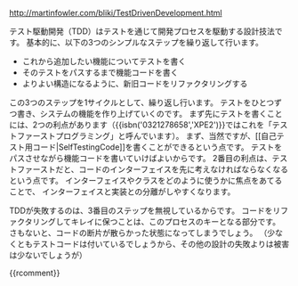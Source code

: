 http://martinfowler.com/bliki/TestDrivenDevelopment.html

テスト駆動開発（TDD）はテストを通じて開発プロセスを駆動する設計技法です。
基本的に、以下の3つのシンプルなステップを繰り返して行います。

* これから追加したい機能についてテストを書く
* そのテストをパスするまで機能コードを書く
* よりよい構造になるように、新旧コードをリファクタリングする

この3つのステップを1サイクルとして、繰り返し行います。
テストをひとつずつ書き、システムの機能を作り上げていくのです。
まず先にテストを書くことには、2つの利点があります（{{isbn('0321278658','XPE2')}}ではこれを「テストファーストプログラミング」と呼んでいます）。
まず、当然ですが、[[自己テスト用コード|SelfTestingCode]]を書くことができるという点です。
テストをパスさせながら機能コードを書いていけばよいからです。
2番目の利点は、テストファーストだと、コードのインターフェイスを先に考えなければならなくなるという点です。
インターフェイスやクラスをどのように使うかに焦点をあてることで、
インターフェイスと実装との分離がしやすくなります。

TDDが失敗するのは、3番目のステップを無視しているからです。
コードをリファクタリングしてキレイに保つことは、このプロセスのキーとなる部分です。
さもないと、コードの断片が散らかった状態になってしまうでしょう。
（少なくともテストコードは付いているでしょうから、その他の設計の失敗よりは被害は少ないでしょうが）

{{rcomment}}

